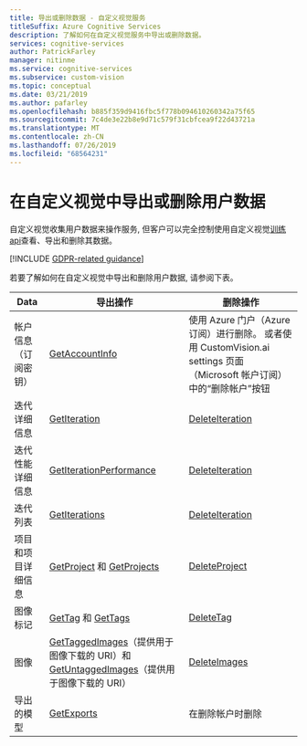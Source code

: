 ```yaml
---
title: 导出或删除数据 - 自定义视觉服务
titleSuffix: Azure Cognitive Services
description: 了解如何在自定义视觉服务中导出或删除数据。
services: cognitive-services
author: PatrickFarley
manager: nitinme
ms.service: cognitive-services
ms.subservice: custom-vision
ms.topic: conceptual
ms.date: 03/21/2019
ms.author: pafarley
ms.openlocfilehash: b885f359d9416fbc5f778b094610260342a75f65
ms.sourcegitcommit: 7c4de3e22b8e9d71c579f31cbfcea9f22d43721a
ms.translationtype: MT
ms.contentlocale: zh-CN
ms.lasthandoff: 07/26/2019
ms.locfileid: "68564231"
---
```

# <a name="export-or-delete-user-data-in-custom-vision"></a>在自定义视觉中导出或删除用户数据

自定义视觉收集用户数据来操作服务, 但客户可以完全控制使用自定义视觉[训练 api](https://go.microsoft.com/fwlink/?linkid=865446)查看、导出和删除其数据。

[!INCLUDE [GDPR-related guidance](../../../includes/gdpr-intro-sentence.md)]

若要了解如何在自定义视觉中导出和删除用户数据, 请参阅下表。

| Data | 导出操作 | 删除操作 |
| ---- | ---------------- | ---------------- |
| 帐户信息（订阅密钥） | [GetAccountInfo](https://go.microsoft.com/fwlink/?linkid=865446) | 使用 Azure 门户（Azure 订阅）进行删除。 或者使用 CustomVision.ai settings 页面（Microsoft 帐户订阅）中的“删除帐户”按钮 | 
| 迭代详细信息 | [GetIteration](https://go.microsoft.com/fwlink/?linkid=865446) | [DeleteIteration](https://go.microsoft.com/fwlink/?linkid=865446) |
| 迭代性能详细信息 | [GetIterationPerformance](https://go.microsoft.com/fwlink/?linkid=865446) | [DeleteIteration](https://go.microsoft.com/fwlink/?linkid=865446) | 
| 迭代列表 | [GetIterations](https://go.microsoft.com/fwlink/?linkid=865446) | [DeleteIteration](https://go.microsoft.com/fwlink/?linkid=865446) |
| 项目和项目详细信息 | [GetProject](https://go.microsoft.com/fwlink/?linkid=865446) 和 [GetProjects](https://go.microsoft.com/fwlink/?linkid=865446) | [DeleteProject](https://go.microsoft.com/fwlink/?linkid=865446) | 
| 图像标记 | [GetTag](https://go.microsoft.com/fwlink/?linkid=865446) 和 [GetTags](https://go.microsoft.com/fwlink/?linkid=865446) | [DeleteTag](https://go.microsoft.com/fwlink/?linkid=865446) | 
| 图像 | [GetTaggedImages](https://go.microsoft.com/fwlink/?linkid=865446)（提供用于图像下载的 URI）和 [GetUntaggedImages](https://go.microsoft.com/fwlink/?linkid=865446)（提供用于图像下载的 URI） | [DeleteImages](https://go.microsoft.com/fwlink/?linkid=865446) | 
| 导出的模型 | [GetExports](https://go.microsoft.com/fwlink/?linkid=865446) | 在删除帐户时删除 |
